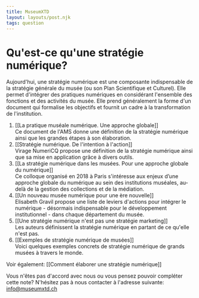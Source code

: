 ```yaml
---
title: MuseumXTD
layout: layouts/post.njk
tags: question
---
```

# Qu'est-ce qu'une stratégie numérique?  
Aujourd'hui, une stratégie numérique est une composante indispensable de la stratégie générale du musée (ou son Plan Scientifique et Culturel). Elle permet d'intégrer des pratiques numériques en considérant l'ensemble des fonctions et des activités du musée. Elle prend généralement la forme d'un document qui formalise les objectifs et fournit un cadre à la transformation de l'institution.

1. [[La pratique muséale numérique. Une approche globale]]  
   Ce document de l'AMS donne une définition de la stratégie numérique ainsi que les grandes étapes à son élaboration.  
2. [[Stratégie numérique. De l'intention à l'action]]   
   Virage NumeriCQ propose une définition de la stratégie numérique ainsi que sa mise en application grâce à divers outils. 
3. [[La stratégie numérique dans les musées. Pour une approche globale du numérique]]  
   Ce colloque organisé en 2018 à Paris s'intéresse aux enjeux d’une approche globale du numérique au sein des institutions muséales, au-delà de la gestion des collections et de la médiation.  
4. [[Un nouveau musée numérique pour une ère nouvelle]]  
   Elisabeth Gravil propose une liste de leviers d'actions pour intégrer le numérique - désormais indispensable pour le développement institutionnel - dans chaque département du musée.  
5. [[Une stratégie numérique n'est pas une stratégie marketing]]  
   Les auteurs définissent la stratégie numérique en partant de ce qu'elle n'est pas. 
6. [[Exemples de stratégie numérique de musées]]  
   Voici quelques exemples concrets de stratégie numérique de grands musées à travers le monde. 


Voir également: [[Comment élaborer une stratégie numérique]]  


Vous n'êtes pas d'accord avec nous ou vous pensez pouvoir compléter cette note? N'hésitez pas à nous contacter à l'adresse suivante: [info@museumxtd.ch](mailto:info@museumxtd.ch)

